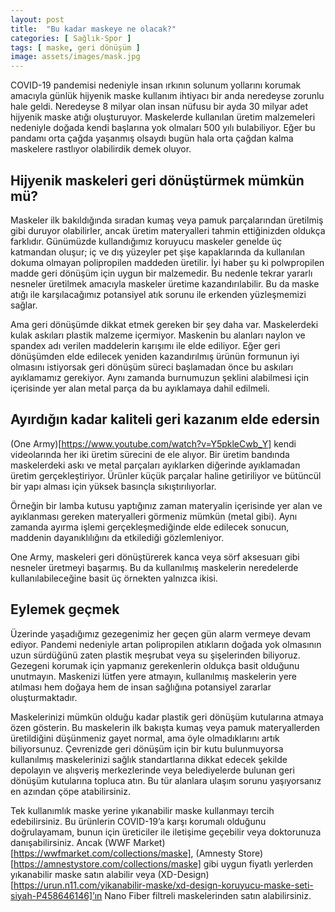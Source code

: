 ```yaml
---
layout: post
title:  "Bu kadar maskeye ne olacak?"
categories: [ Sağlık-Spor ]
tags: [ maske, geri dönüşüm ]
image: assets/images/mask.jpg
---
```

COVID-19 pandemisi nedeniyle insan ırkının solunum yollarını korumak amacıyla günlük hijyenik maske kullanım ihtiyacı bir anda neredeyse zorunlu hale geldi. Neredeyse 8 milyar olan insan nüfusu bir ayda 30 milyar adet hijyenik maske atığı oluşturuyor. Maskelerde kullanılan üretim malzemeleri nedeniyle doğada kendi başlarına yok olmaları 500 yılı bulabiliyor. Eğer bu pandamı orta çağda yaşanmış olsaydı bugün hala orta çağdan kalma maskelere rastlıyor olabilirdik demek oluyor.

## Hijyenik maskeleri geri dönüştürmek mümkün mü?
Maskeler ilk bakıldığında sıradan kumaş veya pamuk parçalarından üretilmiş gibi duruyor olabilirler, ancak üretim materyalleri tahmin ettiğinizden oldukça farklıdır. Günümüzde kullandığımız koruyucu maskeler genelde üç katmandan oluşur; iç ve dış yüzeyler pet şişe kapaklarında da kullanılan dokuma olmayan polipropilen maddeden üretilir. İyi haber şu ki polwpropilen madde geri dönüşüm için uygun bir malzemedir. Bu nedenle tekrar yararlı nesneler üretilmek amacıyla maskeler üretime kazandırılabilir. Bu da maske atığı ile karşılacağımız potansiyel atık sorunu ile erkenden yüzleşmemizi sağlar.

Ama geri dönüşümde dikkat etmek gereken bir şey daha var. Maskelerdeki kulak askıları plastik malzeme içermiyor. Maskenin bu alanları naylon ve spandex adı verilen maddelerin karışımı ile elde ediliyor. Eğer geri dönüşümden elde edilecek yeniden kazandırılmış ürünün formunun iyi olmasını istiyorsak geri dönüşüm süreci başlamadan önce bu askıları ayıklamamız gerekiyor. Aynı zamanda burnumuzun şeklini alabilmesi için içerisinde yer alan metal parça da bu ayıklamaya dahil edilmeli.

## Ayırdığın kadar kaliteli geri kazanım elde edersin
(One Army)[https://www.youtube.com/watch?v=Y5pkleCwb_Y] kendi videolarında her iki üretim sürecini de ele alıyor. Bir üretim bandında maskelerdeki askı ve metal parçaları ayıklarken diğerinde ayıklamadan üretim gerçekleştiriyor. Ürünler küçük parçalar haline getiriliyor ve bütüncül bir yapı alması için yüksek basınçla sıkıştırılıyorlar.

Örneğin bir lamba kutusu yaptığınız zaman materyalin içerisinde yer alan ve ayıklanması gereken materyalleri görmeniz mümkün (metal gibi). Aynı zamanda ayırma işlemi gerçekleşmediğinde elde edilecek sonucun, maddenin dayanıklılığını da etkilediği gözlemleniyor.

One Army, maskeleri geri dönüştürerek kanca veya sörf aksesuarı gibi nesneler üretmeyi başarmış. Bu da kullanılmış maskelerin neredelerde kullanılabileceğine basit üç örnekten yalnızca ikisi.

## Eylemek geçmek
Üzerinde yaşadığımız gezegenimiz her geçen gün alarm vermeye devam ediyor. Pandemi nedeniyle artan polipropilen atıkların doğada yok olmasının uzun sürdüğünü zaten plastik meşrubat veya su şişelerinden biliyoruz. Gezegeni korumak için yapmanız gerekenlerin oldukça basit olduğunu unutmayın. Maskenizi lütfen yere atmayın, kullanılmış maskelerin yere atılması hem doğaya hem de insan sağlığına potansiyel zararlar oluşturmaktadır.

Maskelerinizi mümkün olduğu kadar plastik geri dönüşüm kutularına atmaya özen gösterin. Bu maskelerin ilk bakışta kumaş veya pamuk materyallerden üretildiğini düşünmeniz gayet normal, ama öyle olmadıklarını artık biliyorsunuz. Çevrenizde geri dönüşüm için bir kutu bulunmuyorsa kullanılmış maskelerinizi sağlık standartlarına dikkat edecek şekilde depolayın ve alışveriş merkezlerinde veya belediyelerde bulunan geri dönüşüm kutularına topluca atın. Bu tür alanlara ulaşım sorunu yaşıyorsanız en azından çöpe atabilirsiniz.

Tek kullanımlık maske yerine yıkanabilir maske kullanmayı tercih edebilirsiniz. Bu ürünlerin COVID-19’a karşı korumalı olduğunu doğrulayamam, bunun için üreticiler ile iletişime geçebilir veya doktorunuza danışabilirsiniz. Ancak (WWF Market)[https://wwfmarket.com/collections/maske], (Amnesty Store)[https://amnestystore.com/collections/maske] gibi uygun fiyatlı yerlerden yıkanabilir maske satın alabilir veya (XD-Design)[https://urun.n11.com/yikanabilir-maske/xd-design-koruyucu-maske-seti-siyah-P458646146]’ın Nano Fiber filtreli maskelerinden satın alabilirsiniz.
